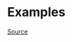 


# Examples


[Source](http://www.rubydoc.info/gems/rubocop/RuboCop/Cop/Performance/UriDefaultParser)